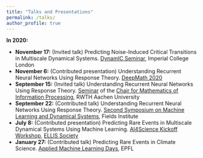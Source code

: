 ```yaml
---
title: "Talks and Presentations"
permalink: /talks/
author_profile: true
---
```


<!-- {% for post in site.talks reversed %}
  {% include archive-single-talk.html %}
{% endfor %} -->


__In 2020:__

- __November 17:__ (Invited talk) Predicting Noise-Induced Critical Transitions in Multiscale Dynamical Systems. [DynamIC Seminar](https://wwwf.imperial.ac.uk/~mrasmuss/DynamIC/), Imperial College London
- __November 6:__ (Contributed presentation) Understanding Recurrent Neural Networks Using Response Theory. [DeepMath 2020](https://deepmath-conference.com/)
- __September 15:__ (Invited talk) Understanding Recurrent Neural Networks Using Response Theory. [Seminar](http://www.mathc.rwth-aachen.de/news/passed_talks/) of the [Chair for Mathematics of Information Processing](https://www.mathc.rwth-aachen.de/home/home/), RWTH Aachen University 
- __September 22:__ (Contributed talk) Understanding Recurrent Neural Networks Using Response Theory. [Second Symposium on Machine Learning and Dynamical Systems](http://www.fields.utoronto.ca/activities/20-21/dynamical), Fields Institute
- __July 8:__ (Contributed presentation) Predicting Rare Events in Multiscale Dynamical Systems Using Machine Learning. [AI4Science Kickoff Workshop](https://ai4science-amsterdam.github.io/events2/), [ELLIS Society](https://ellis.eu/)<br>
- __January 27:__ (Contributed talk) Predicting Rare Events in Climate Science. [Applied Machine Learning Days](https://appliedmldays.org/), EPFL 

